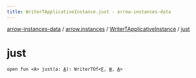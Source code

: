```yaml
---
title: WriterTApplicativeInstance.just - arrow-instances-data
---
```


[arrow-instances-data](../../index.html) / [arrow.instances](../index.html) / [WriterTApplicativeInstance](index.html) / [just](./just.html)

# just

`open fun <A> just(a: `[`A`](just.html#A)`): WriterTOf<`[`F`](index.html#F)`, `[`W`](index.html#W)`, `[`A`](just.html#A)`>`